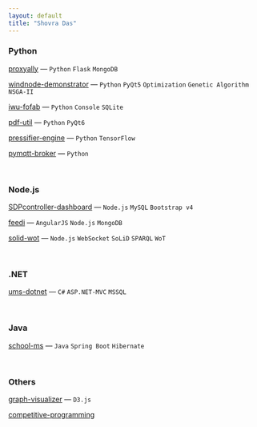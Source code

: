 ```yaml
---
layout: default
title: "Shovra Das"
---
```


### Python
[proxyally](https://github.com/shovradas/proxyally) &#8212; `Python` `Flask` `MongoDB`

[windnode-demonstrator](https://github.com/shovradas/windnode-demonstrator) &#8212; `Python` `PyQt5` `Optimization` `Genetic Algorithm` `NSGA-II`

[iwu-fofab](https://github.com/shovradas/iwu-fofab) &#8212; `Python` `Console` `SQLite`

[pdf-util](https://github.com/shovradas/pdf-util) &#8212; `Python` `PyQt6`

[pressifier-engine](https://github.com/binuv-tuc/pressifier-engine) &#8212; `Python` `TensorFlow`

[pymqtt-broker](https://github.com/shovradas/pymqtt-broker) &#8212; `Python`


<br/>


### Node.js
[SDPcontroller-dashboard](https://github.com/shovradas/SDPcontroller-dashboard) &#8212; `Node.js` `MySQL` `Bootstrap v4`

[feedi](https://github.com/shovradas/feedi) &#8212; `AngularJS` `Node.js` `MongoDB`

[solid-wot](https://github.com/shovradas/solid-wot) &#8212; `Node.js` `WebSocket` `SoLiD` `SPARQL` `WoT`

<br/>


### .NET
[ums-dotnet](https://github.com/shovradas/ums-dotnet) &#8212; `C#` `ASP.NET-MVC` `MSSQL`


<br/>


### Java
[school-ms](https://github.com/shovradas/school-ms) &#8212; `Java` `Spring Boot` `Hibernate`


<br/>


### Others
[graph-visualizer](https://github.com/shovradas/graph-visualizer) &#8212; `D3.js`

[competitive-programming](https://github.com/shovradas/competitive-programming)